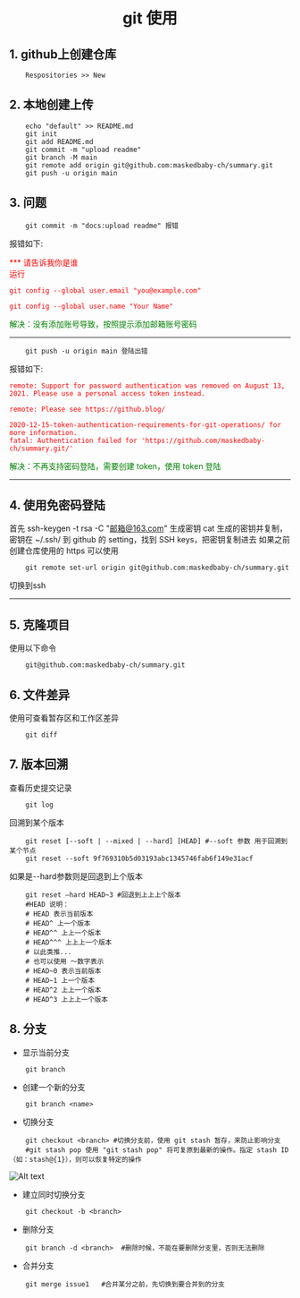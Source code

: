 # <center>git 使用</center>
## 1. github上创建仓库  
        Respositories >> New
## 2. 本地创建上传
```shell
    echo "default" >> README.md
    git init
    git add README.md
    git commit -m "upload readme"
    git branch -M main
    git remote add origin git@github.com:maskedbaby-ch/summary.git
    git push -u origin main
```
## 3. 问题
```shell
    git commit -m "docs:upload readme" 报错
```
报错如下:

<font color = red>

*** 请告诉我你是谁  
运行  
```shell
git config --global user.email "you@example.com"

git config --global user.name "Your Name"
```
</font>

<font color = green>
解决：没有添加账号导致，按照提示添加邮箱账号密码  
</font>  

**********************************************

```shell
    git push -u origin main 登陆出错
```  

报错如下:
<font color = red>
```shell
remote: Support for password authentication was removed on August 13, 2021. Please use a personal access token instead.   

remote: Please see https://github.blog/   

2020-12-15-token-authentication-requirements-for-git-operations/ for more information.
fatal: Authentication failed for 'https://github.com/maskedbaby-ch/summary.git/'
```
</font>

<font color = green>
解决：不再支持密码登陆，需要创建 token，使用 token 登陆
</font> 

*********************************************************
## 4. 使用免密码登陆
首先 ssh-keygen -t rsa -C "邮箱@163.com" 生成密钥
cat 生成的密钥并复制，密钥在 ~/.ssh/
到 github 的 setting，找到 SSH keys，把密钥复制进去
如果之前创建仓库使用的 https 可以使用
```shell
    git remote set-url origin git@github.com:maskedbaby-ch/summary.git
```
切换到ssh

******************************************************
## 5. 克隆项目
使用以下命令
```shell
    git@github.com:maskedbaby-ch/summary.git
```
## 6. 文件差异

使用可查看暂存区和工作区差异
```shell
    git diff
```
## 7. 版本回溯
查看历史提交记录

```shell
    git log
```
回溯到某个版本

```shell
    git reset [--soft | --mixed | --hard] [HEAD] #--soft 参数 用于回溯到某个节点
    git reset --soft 9f769310b5d03193abc1345746fab6f149e31acf
```

如果是--hard参数则是回退到上个版本

```shell
    git reset –hard HEAD~3 #回退到上上上个版本
    #HEAD 说明：
    # HEAD 表示当前版本
    # HEAD^ 上一个版本
    # HEAD^^ 上上一个版本
    # HEAD^^^ 上上上一个版本
    # 以此类推...
    # 也可以使用 ～数字表示
    # HEAD~0 表示当前版本
    # HEAD~1 上一个版本
    # HEAD^2 上上一个版本
    # HEAD^3 上上上一个版本
```

## 8. 分支 
* 显示当前分支 
```shell
    git branch   
```

* 创建一个新的分支 
```shell
    git branch <name>
```

* 切换分支
```shell
    git checkout <branch> #切换分支前，使用 git stash 暂存，来防止影响分支
    #git stash pop 使用 "git stash pop" 将可复原到最新的操作。指定 stash ID （如：stash@{1}），则可以恢复特定的操作
```
![Alt text](https://backlog.com/git-tutorial/tw/img/post/stepup/capture_stepup1_3_3.png "Stash")


* 建立同时切换分支
```shell
    git checkout -b <branch>
```

* 删除分支
```shell
    git branch -d <branch>  #删除时候，不能在要删除分支里，否则无法删除
```
* 合并分支
```shell
    git merge issue1   #合并某分之前，先切换到要合并到的分支
```





